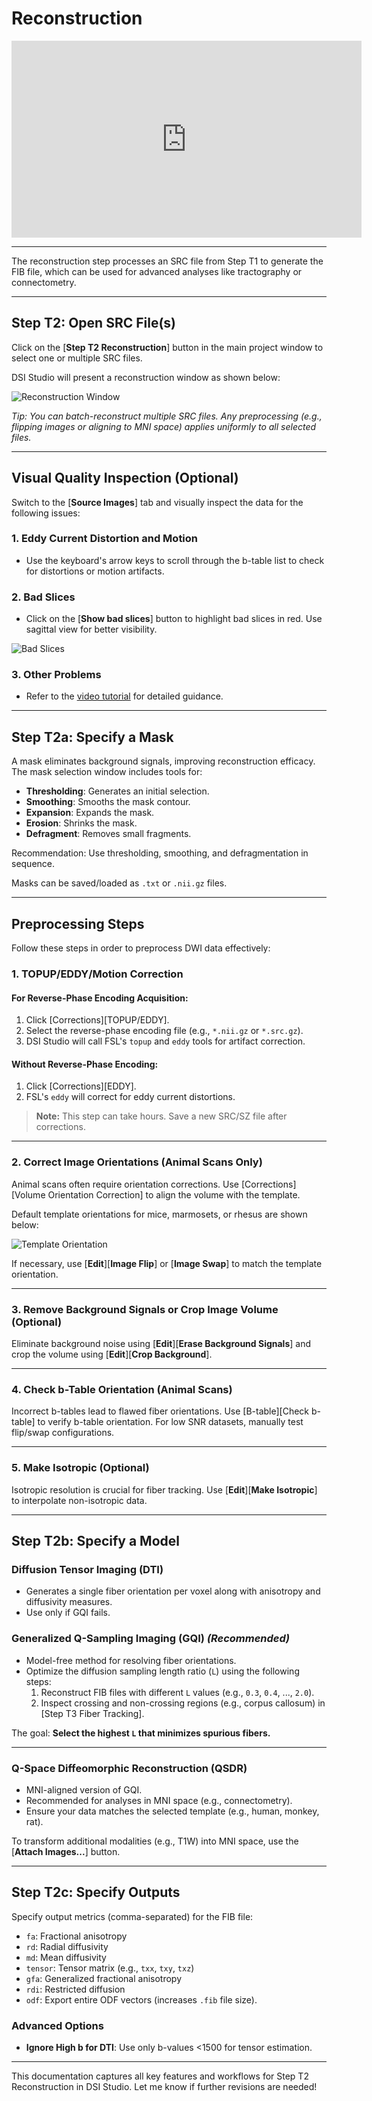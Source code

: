 # Reconstruction

<iframe width="560" height="315" src="https://www.youtube.com/embed/-J8qBMiHQHk?start=215" title="YouTube video player" frameborder="0" allow="accelerometer; autoplay; clipboard-write; encrypted-media; gyroscope; picture-in-picture" allowfullscreen></iframe>

---

The reconstruction step processes an SRC file from Step T1 to generate the FIB file, which can be used for advanced analyses like tractography or connectometry.

---

## Step T2: Open SRC File(s)

Click on the [**Step T2 Reconstruction**] button in the main project window to select one or multiple SRC files.

DSI Studio will present a reconstruction window as shown below:

![Reconstruction Window](https://user-images.githubusercontent.com/275569/147804658-3d2b3442-c0dd-4383-91cf-3718670b1413.png)

*Tip: You can batch-reconstruct multiple SRC files. Any preprocessing (e.g., flipping images or aligning to MNI space) applies uniformly to all selected files.*

---

## Visual Quality Inspection (Optional)

Switch to the [**Source Images**] tab and visually inspect the data for the following issues:

### 1. Eddy Current Distortion and Motion
- Use the keyboard's arrow keys to scroll through the b-table list to check for distortions or motion artifacts.

### 2. Bad Slices
- Click on the [**Show bad slices**] button to highlight bad slices in red. Use sagittal view for better visibility.

![Bad Slices](https://user-images.githubusercontent.com/275569/147804666-b75d4167-ce90-4722-816e-a3106046f6f0.png)

### 3. Other Problems
- Refer to the [video tutorial](https://www.youtube.com/watch?v=stL4GMeTC1I) for detailed guidance.

---

## Step T2a: Specify a Mask

A mask eliminates background signals, improving reconstruction efficacy. The mask selection window includes tools for:

- **Thresholding**: Generates an initial selection.
- **Smoothing**: Smooths the mask contour.
- **Expansion**: Expands the mask.
- **Erosion**: Shrinks the mask.
- **Defragment**: Removes small fragments.

Recommendation: Use thresholding, smoothing, and defragmentation in sequence.

Masks can be saved/loaded as `.txt` or `.nii.gz` files.

---

## Preprocessing Steps

Follow these steps in order to preprocess DWI data effectively:

### 1. TOPUP/EDDY/Motion Correction

#### For Reverse-Phase Encoding Acquisition:
1. Click [Corrections][TOPUP/EDDY].
2. Select the reverse-phase encoding file (e.g., `*.nii.gz` or `*.src.gz`).
3. DSI Studio will call FSL's `topup` and `eddy` tools for artifact correction.

#### Without Reverse-Phase Encoding:
1. Click [Corrections][EDDY].
2. FSL's `eddy` will correct for eddy current distortions.

> **Note:** This step can take hours. Save a new SRC/SZ file after corrections.

---

### 2. Correct Image Orientations (Animal Scans Only)

Animal scans often require orientation corrections. Use [Corrections][Volume Orientation Correction] to align the volume with the template.

Default template orientations for mice, marmosets, or rhesus are shown below:

![Template Orientation](https://user-images.githubusercontent.com/275569/149644623-ee22e1d3-d8a6-4650-b2ae-ce10d93e11f2.png)

If necessary, use [**Edit**][**Image Flip**] or [**Image Swap**] to match the template orientation.

---

### 3. Remove Background Signals or Crop Image Volume (Optional)

Eliminate background noise using [**Edit**][**Erase Background Signals**] and crop the volume using [**Edit**][**Crop Background**].

---

### 4. Check b-Table Orientation (Animal Scans)

Incorrect b-tables lead to flawed fiber orientations. Use [B-table][Check b-table] to verify b-table orientation. For low SNR datasets, manually test flip/swap configurations.

---

### 5. Make Isotropic (Optional)

Isotropic resolution is crucial for fiber tracking. Use [**Edit**][**Make Isotropic**] to interpolate non-isotropic data.

---

## Step T2b: Specify a Model

### Diffusion Tensor Imaging (DTI)
- Generates a single fiber orientation per voxel along with anisotropy and diffusivity measures.
- Use only if GQI fails.

### Generalized Q-Sampling Imaging (GQI) *(Recommended)*
- Model-free method for resolving fiber orientations.
- Optimize the diffusion sampling length ratio (`L`) using the following steps:
  1. Reconstruct FIB files with different `L` values (e.g., `0.3`, `0.4`, ..., `2.0`).
  2. Inspect crossing and non-crossing regions (e.g., corpus callosum) in [Step T3 Fiber Tracking].

The goal: **Select the highest `L` that minimizes spurious fibers.**

---

### Q-Space Diffeomorphic Reconstruction (QSDR)
- MNI-aligned version of GQI.
- Recommended for analyses in MNI space (e.g., connectometry).
- Ensure your data matches the selected template (e.g., human, monkey, rat).

To transform additional modalities (e.g., T1W) into MNI space, use the [**Attach Images...**] button.

---

## Step T2c: Specify Outputs

Specify output metrics (comma-separated) for the FIB file:

- `fa`: Fractional anisotropy
- `rd`: Radial diffusivity
- `md`: Mean diffusivity
- `tensor`: Tensor matrix (e.g., `txx`, `txy`, `txz`)
- `gfa`: Generalized fractional anisotropy
- `rdi`: Restricted diffusion
- `odf`: Export entire ODF vectors (increases `.fib` file size).

### Advanced Options
- **Ignore High b for DTI**: Use only b-values <1500 for tensor estimation.

---

This documentation captures all key features and workflows for Step T2 Reconstruction in DSI Studio. Let me know if further revisions are needed!
